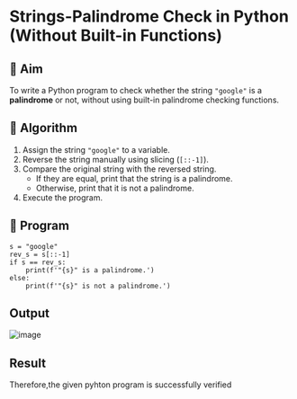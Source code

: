# Strings-Palindrome Check in Python (Without Built-in Functions)

## 🎯 Aim
To write a Python program to check whether the string `"google"` is a **palindrome** or not, without using built-in palindrome checking functions.

## 🧠 Algorithm
1. Assign the string `"google"` to a variable.
2. Reverse the string manually using slicing (`[::-1]`).
3. Compare the original string with the reversed string.
   - If they are equal, print that the string is a palindrome.
   - Otherwise, print that it is not a palindrome.
4. Execute the program.

## 🧾 Program

```
s = "google"
rev_s = s[::-1]
if s == rev_s:
    print(f'"{s}" is a palindrome.')
else:
    print(f'"{s}" is not a palindrome.')

```
## Output

![image](https://github.com/user-attachments/assets/a0564cba-f404-45c1-882d-75a9234dc2e2)


## Result
Therefore,the given pyhton program is successfully verified
